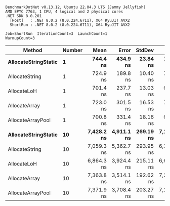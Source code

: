 ```

BenchmarkDotNet v0.13.12, Ubuntu 22.04.3 LTS (Jammy Jellyfish)
AMD EPYC 7763, 1 CPU, 4 logical and 2 physical cores
.NET SDK 8.0.201
  [Host]   : .NET 8.0.2 (8.0.224.6711), X64 RyuJIT AVX2
  ShortRun : .NET 8.0.2 (8.0.224.6711), X64 RyuJIT AVX2

Job=ShortRun  IterationCount=3  LaunchCount=1  
WarmupCount=3  

```
| Method               | Number | Mean       | Error      | StdDev    | Min        | Max        | Gen0   | Gen1   | Allocated |
|--------------------- |------- |-----------:|-----------:|----------:|-----------:|-----------:|-------:|-------:|----------:|
| **AllocateStringStatic** | **1**      |   **744.4 ns** |   **434.9 ns** |  **23.84 ns** |   **728.8 ns** |   **771.8 ns** | **0.0124** | **0.0114** |   **1.02 KB** |
| AllocateString       | 1      |   724.9 ns |   189.8 ns |  10.40 ns |   714.6 ns |   735.4 ns | 0.0124 | 0.0114 |   1.02 KB |
| AllocateLoH          | 1      |   701.4 ns |   237.7 ns |  13.03 ns |   688.9 ns |   714.9 ns | 0.0124 | 0.0114 |   1.02 KB |
| AllocateArray        | 1      |   723.0 ns |   301.5 ns |  16.53 ns |   707.4 ns |   740.3 ns | 0.0124 | 0.0114 |   1.02 KB |
| AllocateArrayPool    | 1      |   700.8 ns |   331.4 ns |  18.16 ns |   680.1 ns |   714.2 ns | 0.0124 | 0.0114 |   1.02 KB |
| **AllocateStringStatic** | **10**     | **7,428.2 ns** | **4,911.1 ns** | **269.19 ns** | **7,133.0 ns** | **7,660.0 ns** | **0.1221** | **0.1144** |  **10.23 KB** |
| AllocateString       | 10     | 7,059.3 ns | 5,362.7 ns | 293.95 ns | 6,726.3 ns | 7,282.8 ns | 0.1221 | 0.1144 |  10.23 KB |
| AllocateLoH          | 10     | 6,864.3 ns | 3,924.4 ns | 215.11 ns | 6,626.5 ns | 7,045.2 ns | 0.1221 | 0.1144 |  10.23 KB |
| AllocateArray        | 10     | 7,363.8 ns | 3,514.1 ns | 192.62 ns | 7,226.8 ns | 7,584.0 ns | 0.1221 | 0.1144 |  10.23 KB |
| AllocateArrayPool    | 10     | 7,371.9 ns | 3,708.4 ns | 203.27 ns | 7,137.2 ns | 7,490.9 ns | 0.1221 | 0.1144 |  10.23 KB |
